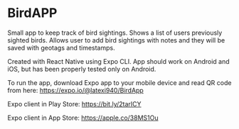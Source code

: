 # BirdAPP

Small app to keep track of bird sightings.
Shows a list of users previously sighted birds.
Allows user to add bird sightings with notes and they will be saved with geotags and timestamps.

Created with React Native using Expo CLI. App should work on Android and iOS, but has been properly tested only on Android.

To run the app, download Expo app to your mobile device and read QR code from here:
https://expo.io/@latexi940/BirdApp

Expo client in Play Store:
https://bit.ly/2tarICY

Expo client in App Store:
https://apple.co/38MS1Ou